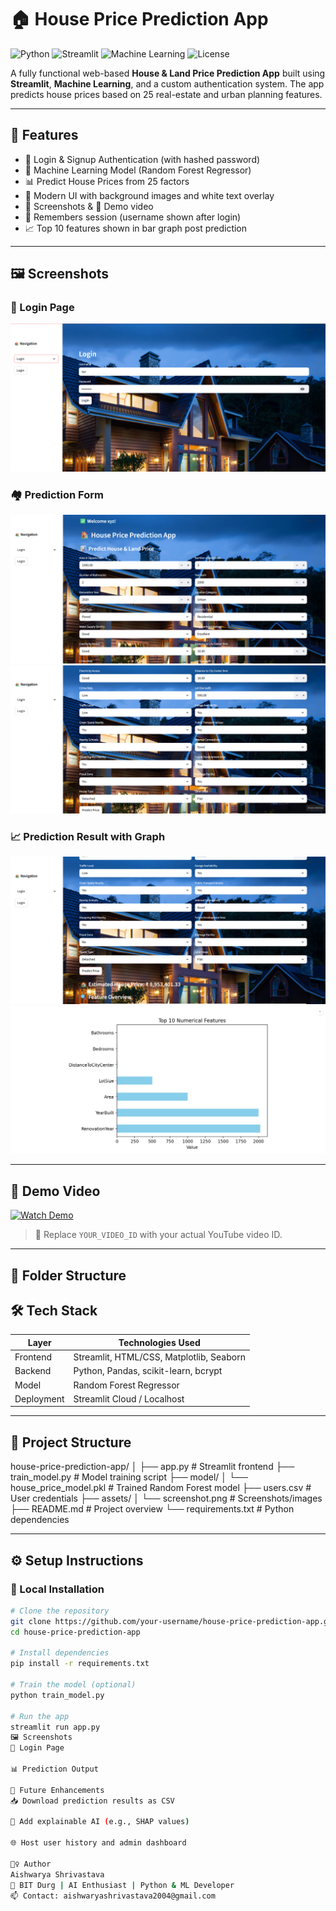 # 🏠 House Price Prediction App

![Python](https://img.shields.io/badge/Python-3.10-blue)
![Streamlit](https://img.shields.io/badge/Built%20with-Streamlit-ff69b4)
![Machine Learning](https://img.shields.io/badge/Model-RandomForest-orange)
![License](https://img.shields.io/badge/License-MIT-green)

A fully functional web-based **House & Land Price Prediction App** built using **Streamlit**, **Machine Learning**, and a custom authentication system. The app predicts house prices based on 25 real-estate and urban planning features.

---

## 🚀 Features

- 🔐 Login & Signup Authentication (with hashed password)
- 🧠 Machine Learning Model (Random Forest Regressor)
- 📊 Predict House Prices from 25 factors
- 🌃 Modern UI with background images and white text overlay
- 📸 Screenshots & 🎥 Demo video
- 🔄 Remembers session (username shown after login)
- 📈 Top 10 features shown in bar graph post prediction

---

## 🖼️ Screenshots

### 🔐 Login Page
![Login Page](login.png)

### 🏘️ Prediction Form
![Prediction Form](screenshots/predict_form1.png)
![Prediction Form](screenshots/predict_form2.png)

### 📈 Prediction Result with Graph
![Prediction Result](screenshots/prediction_result1.png)
![Prediction Result](screenshots/prediction_result2.png)

---

## 🎥 Demo Video

[![Watch Demo](https://img.youtube.com/vi/YOUR_VIDEO_ID/0.jpg)](https://www.youtube.com/watch?v=YOUR_VIDEO_ID)

> 🎯 Replace `YOUR_VIDEO_ID` with your actual YouTube video ID.

---

## 📁 Folder Structure

## 🛠️ Tech Stack

| Layer        | Technologies Used                        |
|--------------|-------------------------------------------|
| Frontend     | Streamlit, HTML/CSS, Matplotlib, Seaborn |
| Backend      | Python, Pandas, scikit-learn, bcrypt      |
| Model        | Random Forest Regressor                  |
| Deployment   | Streamlit Cloud / Localhost              |

---

## 📂 Project Structure

house-price-prediction-app/
│
├── app.py # Streamlit frontend
├── train_model.py # Model training script
├── model/
│ └── house_price_model.pkl # Trained Random Forest model
├── users.csv # User credentials
├── assets/
│ └── screenshot.png # Screenshots/images
├── README.md # Project overview
└── requirements.txt # Python dependencies


---

## ⚙️ Setup Instructions

### 🔧 Local Installation

```bash
# Clone the repository
git clone https://github.com/your-username/house-price-prediction-app.git
cd house-price-prediction-app

# Install dependencies
pip install -r requirements.txt

# Train the model (optional)
python train_model.py

# Run the app
streamlit run app.py
🖼️ Screenshots
🔐 Login Page

📊 Prediction Output

📌 Future Enhancements
📥 Download prediction results as CSV

🧠 Add explainable AI (e.g., SHAP values)

🌐 Host user history and admin dashboard

🙋‍♀️ Author
Aishwarya Shrivastava
📍 BIT Durg | AI Enthusiast | Python & ML Developer
📫 Contact: aishwaryashrivastava2004@gmail.com
